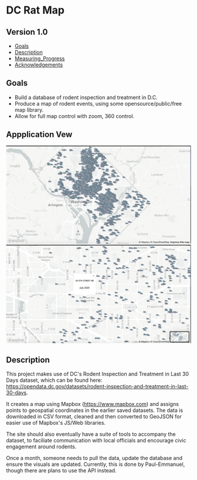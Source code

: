 # DC Rat Map
## Version 1.0

- [Goals](#goals)
- [Description](#description)
- [Measuring_Progress](#measuring_progress)
- [Acknowledgements](#acknowledgements)

## Goals

- Build a database of rodent inspection and treatment in D.C. 
- Produce a map of rodent events, using some opensource/public/free map library.
- Allow for full map control with zoom, 360 control. 

## Appplication Vew

![Image of Rat Map](DCRatMap_Photo1.png)
![Image of Rat Map](DCRatMap_Photo3.png)

## Description 

This project makes use of DC's Rodent Inspection and Treatment in Last 30 Days dataset, which can be found here: https://opendata.dc.gov/datasets/rodent-inspection-and-treatment-in-last-30-days. 

It creates a map using Mapbox (https://www.mapbox.com) and assigns points to geospatial coordinates in the earlier saved datasets. The data is downloaded in CSV format, cleaned and then converted to GeoJSON for easier use of Mapbox's JS/Web libraries. 

The site should also eventually have a suite of tools to accompany the dataset, to faciliate communication with local officials and encourage civic engagement around rodents. 

Once a month, someone needs to pull the data, update the database and ensure the visuals are updated. Currently, this is done by Paul-Emmanuel, though there are plans to use the API instead. 
